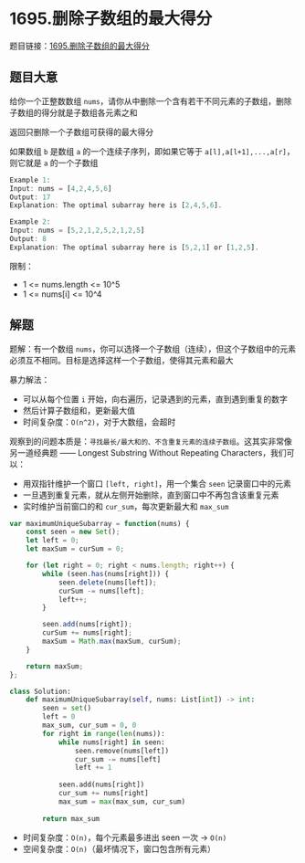 # 1695.删除子数组的最大得分

题目链接：[1695.删除子数组的最大得分](https://leetcode.cn/problems/maximum-erasure-value/)

## 题目大意

给你一个正整数数组 `nums`，请你从中删除一个含有若干不同元素的子数组，删除子数组的得分就是子数组各元素之和 

返回只删除一个子数组可获得的最大得分 

如果数组 `b` 是数组 `a` 的一个连续子序列，即如果它等于 `a[l],a[l+1],...,a[r]`，则它就是 `a` 的一个子数组

```js
Example 1:
Input: nums = [4,2,4,5,6]
Output: 17
Explanation: The optimal subarray here is [2,4,5,6].

Example 2:
Input: nums = [5,2,1,2,5,2,1,2,5]
Output: 8
Explanation: The optimal subarray here is [5,2,1] or [1,2,5].
```

限制：
- 1 <= nums.length <= 10^5
- 1 <= nums[i] <= 10^4

## 解题

题解：有一个数组 `nums`，你可以选择一个子数组（连续），但这个子数组中的元素必须互不相同。目标是选择这样一个子数组，使得其元素和最大

暴力解法：
- 可以从每个位置 `i` 开始，向右遍历，记录遇到的元素，直到遇到重复的数字
- 然后计算子数组和，更新最大值
- 时间复杂度：`O(n^2)`，对于大数组，会超时

观察到的问题本质是：`寻找最长/最大和的、不含重复元素的连续子数组`。这其实非常像另一道经典题 —— Longest Substring Without Repeating Characters，我们可以：
- 用双指针维护一个窗口 `[left, right]`，用一个集合 `seen` 记录窗口中的元素
- 一旦遇到重复元素，就从左侧开始删除，直到窗口中不再包含该重复元素
- 实时维护当前窗口的和 `cur_sum`，每次更新最大和 `max_sum`

```js
var maximumUniqueSubarray = function(nums) {
    const seen = new Set();
    let left = 0;
    let maxSum = curSum = 0;

    for (let right = 0; right < nums.length; right++) {
        while (seen.has(nums[right])) {
            seen.delete(nums[left]);
            curSum -= nums[left];
            left++;
        }

        seen.add(nums[right]);
        curSum += nums[right];
        maxSum = Math.max(maxSum, curSum);
    }

    return maxSum;
};
```
```python
class Solution:
    def maximumUniqueSubarray(self, nums: List[int]) -> int:
        seen = set()
        left = 0
        max_sum, cur_sum = 0, 0
        for right in range(len(nums)):
            while nums[right] in seen:
                seen.remove(nums[left])
                cur_sum -= nums[left]
                left += 1
            
            seen.add(nums[right])
            cur_sum += nums[right]
            max_sum = max(max_sum, cur_sum)
        
        return max_sum
```

- 时间复杂度：`O(n)`，每个元素最多进出 seen 一次 → `O(n)`
- 空间复杂度：`O(n)`（最坏情况下，窗口包含所有元素）
